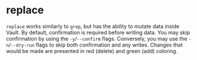 # replace

`replace` works similarly to `grep`, but has the ability to mutate data inside Vault. By default, confirmation is required before writing data. You may skip confirmation by using the `-y`/`--confirm` flags. Conversely, you may use the `-n`/`--dry-run` flags to skip both confirmation and any writes. Changes that would be made are presented in red (delete) and green (add) coloring.
